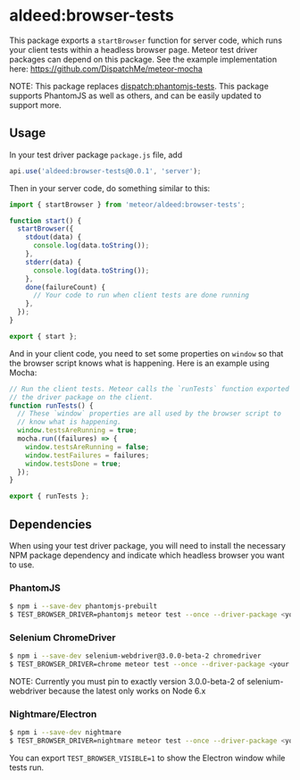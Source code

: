 # aldeed:browser-tests

This package exports a `startBrowser` function for server code, which runs your client tests within a headless browser page. Meteor test driver packages can depend on this package. See the example implementation here: https://github.com/DispatchMe/meteor-mocha

NOTE: This package replaces [dispatch:phantomjs-tests](https://github.com/DispatchMe/meteor-phantomjs-tests). This package supports PhantomJS as well as others, and can be easily updated to support more.

## Usage

In your test driver package `package.js` file, add

```js
api.use('aldeed:browser-tests@0.0.1', 'server');
```

Then in your server code, do something similar to this:

```js
import { startBrowser } from 'meteor/aldeed:browser-tests';

function start() {
  startBrowser({
    stdout(data) {
      console.log(data.toString());
    },
    stderr(data) {
      console.log(data.toString());
    },
    done(failureCount) {
      // Your code to run when client tests are done running
    },
  });
}

export { start };
```

And in your client code, you need to set some properties on `window` so that the browser script knows what is happening. Here is an example using Mocha:

```js
// Run the client tests. Meteor calls the `runTests` function exported by
// the driver package on the client.
function runTests() {
  // These `window` properties are all used by the browser script to
  // know what is happening.
  window.testsAreRunning = true;
  mocha.run((failures) => {
    window.testsAreRunning = false;
    window.testFailures = failures;
    window.testsDone = true;
  });
}

export { runTests };
```

## Dependencies

When using your test driver package, you will need to install the necessary NPM package dependency and indicate which headless browser you want to use.

### PhantomJS

```bash
$ npm i --save-dev phantomjs-prebuilt
$ TEST_BROWSER_DRIVER=phantomjs meteor test --once --driver-package <your package name>
```

### Selenium ChromeDriver

```bash
$ npm i --save-dev selenium-webdriver@3.0.0-beta-2 chromedriver
$ TEST_BROWSER_DRIVER=chrome meteor test --once --driver-package <your package name>
```

NOTE: Currently you must pin to exactly version 3.0.0-beta-2 of selenium-webdriver because the latest only works on Node 6.x

### Nightmare/Electron

```bash
$ npm i --save-dev nightmare
$ TEST_BROWSER_DRIVER=nightmare meteor test --once --driver-package <your package name>
```

You can export `TEST_BROWSER_VISIBLE=1` to show the Electron window while tests run.
